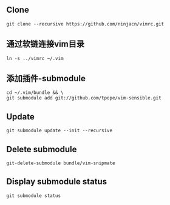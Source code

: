 ## Clone
`git clone --recursive https://github.com/ninjacn/vimrc.git`

## 通过软链连接vim目录
`ln -s ../vimrc ~/.vim`

## 添加插件-submodule
    cd ~/.vim/bundle && \
    git submodule add git://github.com/tpope/vim-sensible.git

## Update
`git submodule update --init --recursive`

## Delete submodule
`git-delete-submodule bundle/vim-snipmate`

## Display submodule status
`git submodule status`
